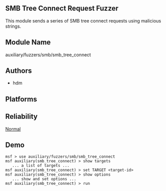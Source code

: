 ## SMB Tree Connect Request Fuzzer

This module sends a series of SMB tree connect requests 
using malicious strings.


## Module Name
auxiliary/fuzzers/smb/smb_tree_connect

## Authors
* hdm





## Platforms


## Reliability
[Normal](https://github.com/rapid7/metasploit-framework/wiki/Exploit-Ranking)

## Demo

```
msf > use auxiliary/fuzzers/smb/smb_tree_connect
msf auxiliary(smb_tree_connect) > show targets
   ... a list of targets ...
msf auxiliary(smb_tree_connect) > set TARGET <target-id>
msf auxiliary(smb_tree_connect) > show options
   ... show and set options ...
msf auxiliary(smb_tree_connect) > run
```
    
    